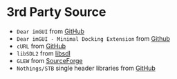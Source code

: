 # 3rd Party Source

- `Dear imGUI` from [GitHub](https://github.com/ocornut/imgui)
- `Dear imGUI - Minimal Docking Extension` from [Github](https://github.com/vassvik/imgui_docking_minimal)
- `cURL` from [GitHub](https://github.com/curl/curl)
- `libSDL2` from [libsdl](https://libsdl.org)
- `GLEW` from [SourceForge](http://glew.sourceforge.net/)
- `Nothings/STB` single header libraries from [GitHub](https://github.com/nothings/stb)